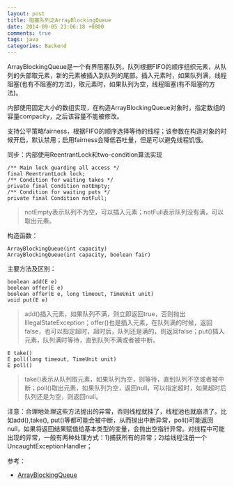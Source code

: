 ```yaml
---
layout: post
title: 阻塞队列之ArrayBlockingQueue
date: 2014-09-05 23:06:18 +0800
comments: true
tags: java
categories: Backend
---
```


ArrayBlockingQueue是一个有界阻塞队列，队列根据FIFO的顺序组织元素，从队列的头部取元素，新的元素被插入到队列的尾部。插入元素时，如果队列满，线程阻塞(也有不阻塞的方法)，取元素时，如果队列为空，线程阻塞(有不阻塞的方法)。

<!-- more -->

内部使用固定大小的数组实现，在构造ArrayBlockingQueue对象时，指定数组的容量compacity，之后该容量不能被修改。

支持公平策略fairness，根据FIFO的顺序选择等待的线程；该参数在构造对象的时候开启，默认禁用；启用fairness会降低吞吐量，但是可以避免线程饥饿。

同步：内部使用ReentrantLock和two-condition算法实现

	/** Main lock guarding all access */
    final ReentrantLock lock;
    /** Condition for waiting takes */
    private final Condition notEmpty;
    /** Condition for waiting puts */
    private final Condition notFull;

> notEmpty表示队列不为空，可以插入元素；notFull表示队列没有满，可以取出元素。

构造函数：

	ArrayBlockingQueue(int capacity)
	ArrayBlockingQueue(int capacity, boolean fair)

主要方法及区别：

	boolean add(E e)
	boolean offer(E e)
	boolean offer(E e, long timeout, TimeUnit unit)
	void put(E e)

> add()插入元素，如果队列不满，则立即返回true，否则抛出IllegalStateException；offer()也是插入元素，在队列满的时候，返回false，也可以指定超时，超时后，队列还是满的，则返回false；put()插入元素，队列满时等待，直到队列不满或者被中断。

	E take()
	E poll(long timeout, TimeUnit unit)
	E poll()

> take()表示从队列取元素，如果队列为空，则等待，直到队列不空或者被中断；poll()取出元素，如果队列为空，返回null，可以指定超时，如果超时后队列还是为空，则返回null。

注意：合理地处理这些方法抛出的异常，否则线程就挂了，线程池也就崩溃了。比如add(),take(), put()等都可能会被中断，从而抛出中断异常，poll()可能返回null，如果将返回结果赋值给基本类型的变量，会抛出空指针异常。对线程中可能出现的异常，一般有两种处理方式：1)捕获所有的异常；2)给线程注册一个UncaughtExceptionHandler；

参考：

+ [ArrayBlockingQueue](http://fuseyism.com/classpath/doc/java/util/concurrent/ArrayBlockingQueue-source.html)
